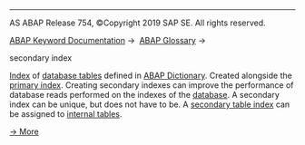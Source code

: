   

* * *

AS ABAP Release 754, ©Copyright 2019 SAP SE. All rights reserved.

[ABAP Keyword Documentation](javascript:call_link\('abenabap.htm'\)) →  [ABAP Glossary](javascript:call_link\('abenabap_glossary.htm'\)) → 

secondary index

[Index](javascript:call_link\('abenindex_glosry.htm'\) "Glossary Entry") of [database tables](javascript:call_link\('abendatabase_table_glosry.htm'\) "Glossary Entry") defined in [ABAP Dictionary](javascript:call_link\('abenabap_dictionary_glosry.htm'\) "Glossary Entry"). Created alongside the [primary index](javascript:call_link\('abenprimary_index_glosry.htm'\) "Glossary Entry"). Creating secondary indexes can improve the performance of database reads performed on the indexes of the [database](javascript:call_link\('abendatabase_glosry.htm'\) "Glossary Entry"). A secondary index can be unique, but does not have to be. A [secondary table index](javascript:call_link\('abensecondary_table_index_glosry.htm'\) "Glossary Entry") can be assigned to [internal tables](javascript:call_link\('abeninternal_table_glosry.htm'\) "Glossary Entry").

[→ More](javascript:call_link\('abenddic_database_tables_index.htm'\))